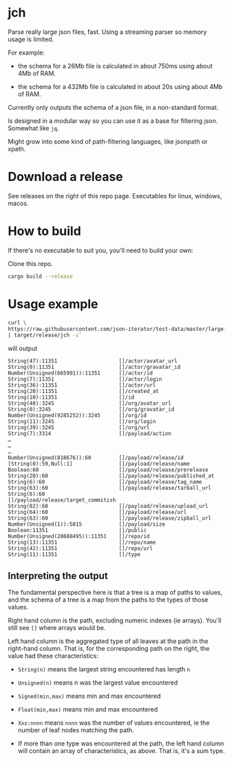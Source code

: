 # jch

Parse really large json files, fast. Using a streaming parser so memory usage is limited.

For example:

- the schema for a 26Mb file is calculated in about 750ms using about 4Mb of RAM.

- the schema for a 432Mb file is calculated in about 20s using about 4Mb of RAM.

Currently only outputs the schema of a json file, in a non-standard format.

Is designed in a modular way so you can use it as a base for filtering json. Somewhat like `jq`.

Might grow into some kind of path-filtering languages, like jsonpath or xpath.

# Download a release

See releases on the right of this repo page. Executables for linux, windows, macos.

# How to build

If there's no executable to suit you, you'll need to build your own:

Clone this repo.

``` bash
cargo build --release
```
# Usage example

``` bash
curl \
https://raw.githubusercontent.com/json-iterator/test-data/master/large-file.json \
| target/release/jch -s`
```

will output

```
String(47):11351                    []/actor/avatar_url
String(0):11351                     []/actor/gravatar_id
Number(Unsigned(665991)):11351      []/actor/id
String(7):11351                     []/actor/login
String(36):11351                    []/actor/url
String(20):11351                    []/created_at
String(10):11351                    []/id
String(48):3245                     []/org/avatar_url
String(0):3245                      []/org/gravatar_id
Number(Unsigned(9285252)):3245      []/org/id
String(11):3245                     []/org/login
String(39):3245                     []/org/url
String(7):3314                      []/payload/action
…
…
…
Number(Unsigned(818676)):60         []/payload/release/id
[String(0):59,Null:1]               []/payload/release/name
Boolean:60                          []/payload/release/prerelease
String(20):60                       []/payload/release/published_at
String(6):60                        []/payload/release/tag_name
String(63):60                       []/payload/release/tarball_url
String(6):60                        []/payload/release/target_commitish
String(82):60                       []/payload/release/upload_url
String(64):60                       []/payload/release/url
String(63):60                       []/payload/release/zipball_url
Number(Unsigned(1)):5815            []/payload/size
Boolean:11351                       []/public
Number(Unsigned(28688495)):11351    []/repo/id
String(13):11351                    []/repo/name
String(42):11351                    []/repo/url
String(11):11351                    []/type
```

## Interpreting the output

The fundamental perspective here is that a tree is a map of paths to values, and the schema of a tree is a map from the paths to the types of those values.

Right hand column is the path, excluding numeric indexes (ie arrays). You'll still see `[]` where arrays would be.

Left hand column is the aggregated type of all leaves at the path in the right-hand column. That is, for the corresponding path on the right, the value had these characteristics:

- `String(n)` means the largest string encountered has length `n`

- `Unsigned(n)` means n was the largest value encountered

- `Signed(min,max)` means min and max encountered

- `Float(min,max)` means min and max encountered

- `Xxx:nnnn` means `nnnn` was the number of values encountered, ie the number of leaf nodes matching the path.

- If more than one type was encountered at the path, the left hand column will contain an array of characteristics, as above. That is, it's a sum type.
